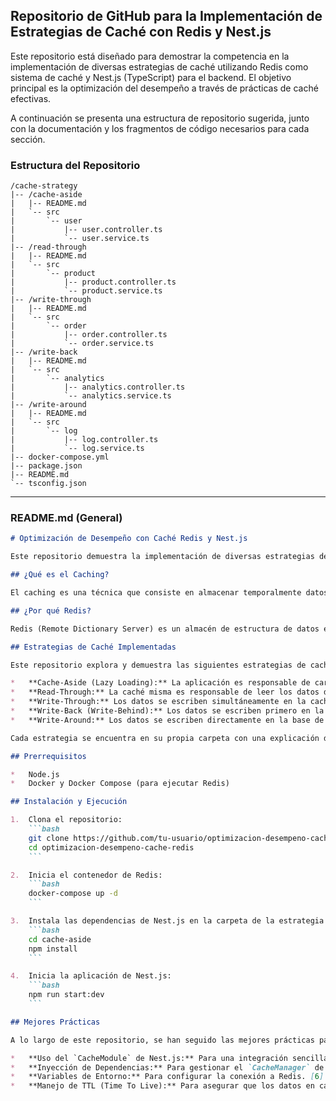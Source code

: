 ## Repositorio de GitHub para la Implementación de Estrategias de Caché con Redis y Nest.js

Este repositorio está diseñado para demostrar la competencia en la implementación de diversas estrategias de caché utilizando Redis como sistema de caché y Nest.js (TypeScript) para el backend. El objetivo principal es la optimización del desempeño a través de prácticas de caché efectivas.

A continuación se presenta una estructura de repositorio sugerida, junto con la documentación y los fragmentos de código necesarios para cada sección.

### Estructura del Repositorio

```
/cache-strategy
|-- /cache-aside
|   |-- README.md
|   `-- src
|       `-- user
|           |-- user.controller.ts
|           `-- user.service.ts
|-- /read-through
|   |-- README.md
|   `-- src
|       `-- product
|           |-- product.controller.ts
|           `-- product.service.ts
|-- /write-through
|   |-- README.md
|   `-- src
|       `-- order
|           |-- order.controller.ts
|           `-- order.service.ts
|-- /write-back
|   |-- README.md
|   `-- src
|       `-- analytics
|           |-- analytics.controller.ts
|           `-- analytics.service.ts
|-- /write-around
|   |-- README.md
|   `-- src
|       `-- log
|           |-- log.controller.ts
|           `-- log.service.ts
|-- docker-compose.yml
|-- package.json
|-- README.md
`-- tsconfig.json
```

---

### **README.md (General)**

```markdown
# Optimización de Desempeño con Caché Redis y Nest.js

Este repositorio demuestra la implementación de diversas estrategias de caché utilizando Redis y un backend construido con Nest.js y TypeScript. El objetivo es mostrar cómo las diferentes estrategias de caché pueden ser utilizadas para optimizar el rendimiento de una aplicación en distintos escenarios.

## ¿Qué es el Caching?

El caching es una técnica que consiste en almacenar temporalmente datos a los que se accede con frecuencia en una capa de memoria más rápida para mejorar los tiempos de respuesta y reducir la carga sobre la fuente de datos principal (como una base de datos). [5] El uso de una caché puede aumentar significativamente la velocidad de una aplicación y reducir la carga en los sistemas subyacentes. [2]

## ¿Por qué Redis?

Redis (Remote Dictionary Server) es un almacén de estructura de datos en memoria, de código abierto, utilizado como base de datos, caché y agente de mensajes. [12, 22] Es conocido por su excepcional rendimiento, flexibilidad y amplio conjunto de características, lo que lo convierte en una opción popular para la implementación de cachés.

## Estrategias de Caché Implementadas

Este repositorio explora y demuestra las siguientes estrategias de caché:

*   **Cache-Aside (Lazy Loading):** La aplicación es responsable de cargar los datos en la caché. [1, 21]
*   **Read-Through:** La caché misma es responsable de leer los datos de la base de datos cuando hay un "cache miss". [1]
*   **Write-Through:** Los datos se escriben simultáneamente en la caché y en la base de datos. [3, 8]
*   **Write-Back (Write-Behind):** Los datos se escriben primero en la caché y luego, después de un cierto tiempo, se escriben en la base de datos. [4]
*   **Write-Around:** Los datos se escriben directamente en la base de datos, evitando la caché. [1]

Cada estrategia se encuentra en su propia carpeta con una explicación detallada en su respectivo `README.md` y un ejemplo de implementación en Nest.js.

## Prerrequisitos

*   Node.js
*   Docker y Docker Compose (para ejecutar Redis)

## Instalación y Ejecución

1.  Clona el repositorio:
    ```bash
    git clone https://github.com/tu-usuario/optimizacion-desempeno-cache-redis.git
    cd optimizacion-desempeno-cache-redis
    ```

2.  Inicia el contenedor de Redis:
    ```bash
    docker-compose up -d
    ```

3.  Instala las dependencias de Nest.js en la carpeta de la estrategia que desees probar (ej. `cache-aside`):
    ```bash
    cd cache-aside
    npm install
    ```

4.  Inicia la aplicación de Nest.js:
    ```bash
    npm run start:dev
    ```

## Mejores Prácticas

A lo largo de este repositorio, se han seguido las mejores prácticas para la implementación de caché con Nest.js y Redis, tales como:

*   **Uso del `CacheModule` de Nest.js:** Para una integración sencilla y declarativa del caching. [6, 10]
*   **Inyección de Dependencias:** Para gestionar el `CacheManager` de forma eficiente. [6]
*   **Variables de Entorno:** Para configurar la conexión a Redis. [6]
*   **Manejo de TTL (Time To Live):** Para asegurar que los datos en caché no se vuelvan obsoletos. [4, 17]

```